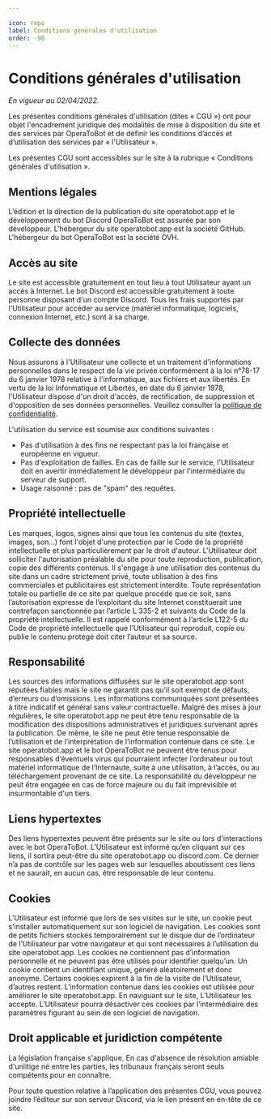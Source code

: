 ```yaml
---

icon: repo
label: Conditions générales d'utilisation
order: -98
---
```


# Conditions générales d'utilisation
*En vigueur au 02/04/2022.*

Les présentes conditions générales d'utilisation (dites « CGU ») ont pour objet l'encadrement juridique des modalités de mise à disposition du site et des services par OperaToBot et de définir les conditions d’accès et d’utilisation des services par « l'Utilisateur ».

Les présentes CGU sont accessibles sur le site à la rubrique « Conditions générales d'utilisation ».

## Mentions légales
L’édition et la direction de la publication du site operatobot.app et le développement du bot Discord OperaToBot est assurée par son développeur.
L'hébergeur du site operatobot.app est la société GitHub.
L'hébergeur du bot OperaToBot est la société OVH.

## Accès au site
Le site est accessible gratuitement en tout lieu à tout Utilisateur ayant un accès à Internet. Le bot Discord est accessible gratuitement à toute personne disposant d'un compte Discord. Tous les frais supportés par l'Utilisateur pour accéder au service (matériel informatique, logiciels, connexion Internet, etc.) sont à sa charge.



## Collecte des données
Nous assurons à l'Utilisateur une collecte et un traitement d'informations personnelles dans le respect de la vie privée conformément à la loi n°78-17 du 6 janvier 1978 relative à l'informatique, aux fichiers et aux libertés. En vertu de la loi Informatique et Libertés, en date du 6 janvier 1978, l'Utilisateur dispose d'un droit d'accès, de rectification, de suppression et d'opposition de ses données personnelles. Veuillez consulter la [politique de confidentialité](https://operatobot.app/legal/privacy).

L'utilisation du service est soumise aux conditions suivantes :
- Pas d'utilisation à des fins ne respectant pas la loi française et européenne en vigueur.
- Pas d'exploitation de failles. En cas de faille sur le service, l'Utilisateur doit en avertir immédiatement le développeur par l'intermédiaire du serveur de support.
- Usage raisonné : pas de "spam" des requêtes.

## Propriété intellectuelle
Les marques, logos, signes ainsi que tous les contenus du site (textes, images, son...) font l'objet d'une protection par le Code de la propriété intellectuelle et plus particulièrement par le droit d'auteur. L'Utilisateur doit solliciter l'autorisation préalable du site pour toute reproduction, publication, copie des différents contenus. Il s'engage à une utilisation des contenus du site dans un cadre strictement privé, toute utilisation à des fins commerciales et publicitaires est strictement interdite. Toute représentation totale ou partielle de ce site par quelque procédé que ce soit, sans l’autorisation expresse de l’exploitant du site Internet constituerait une contrefaçon sanctionnée par l’article L 335-2 et suivants du Code de la propriété intellectuelle. Il est rappelé conformément à l’article L122-5 du Code de propriété intellectuelle que l’Utilisateur qui reproduit, copie ou publie le contenu protégé doit citer l’auteur et sa source.

## Responsabilité
Les sources des informations diffusées sur le site operatobot.app sont réputées fiables mais le site ne garantit pas qu’il soit exempt de défauts, d’erreurs ou d’omissions. Les informations communiquées sont présentées à titre indicatif et général sans valeur contractuelle. Malgré des mises à jour régulières, le site operatobot.app ne peut être tenu responsable de la modification des dispositions administratives et juridiques survenant après la publication. De même, le site ne peut être tenue responsable de l’utilisation et de l’interprétation de l’information contenue dans ce site. Le site operatobot.app et le bot OperaToBot ne peuvent être tenus pour responsables d’éventuels virus qui pourraient infecter l’ordinateur ou tout matériel informatique de l’Internaute, suite à une utilisation, à l’accès, ou au téléchargement provenant de ce site. La responsabilité du développeur ne peut être engagée en cas de force majeure ou du fait imprévisible et insurmontable d'un tiers.

## Liens hypertextes
Des liens hypertextes peuvent être présents sur le site ou lors d'interactions avec le bot OperaToBot. L’Utilisateur est informé qu’en cliquant sur ces liens, il sortira peut-être du site operatobot.app ou discord.com. Ce dernier n’a pas de contrôle sur les pages web sur lesquelles aboutissent ces liens et ne saurait, en aucun cas, être responsable de leur contenu.

## Cookies
L’Utilisateur est informé que lors de ses visites sur le site, un cookie peut s’installer automatiquement sur son logiciel de navigation. Les cookies sont de petits fichiers stockés temporairement sur le disque dur de l’ordinateur de l’Utilisateur par votre navigateur et qui sont nécessaires à l’utilisation du site operatobot.app. Les cookies ne contiennent pas d’information personnelle et ne peuvent pas être utilisés pour identifier quelqu’un. Un cookie contient un identifiant unique, généré aléatoirement et donc anonyme. Certains cookies expirent à la fin de la visite de l’Utilisateur, d’autres restent. L’information contenue dans les cookies est utilisée pour améliorer le site operatobot.app. En naviguant sur le site, L’Utilisateur les accepte. L’Utilisateur pourra désactiver ces cookies par l’intermédiaire des paramètres figurant au sein de son logiciel de navigation.

## Droit applicable et juridiction compétente
La législation française s'applique. En cas d'absence de résolution amiable d'unlitige né entre les parties, les tribunaux français seront seuls compétents pour en connaître.

Pour toute question relative à l’application des présentes CGU, vous pouvez joindre l’éditeur sur son serveur Discord, via le lien présent en en-tête de ce site.
